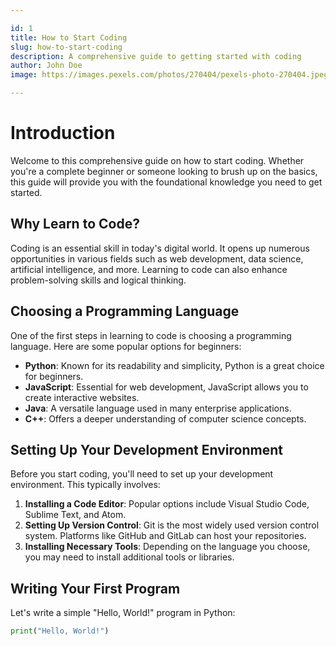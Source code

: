 ```yaml
---

id: 1
title: How to Start Coding
slug: how-to-start-coding
description: A comprehensive guide to getting started with coding
author: John Doe
image: https://images.pexels.com/photos/270404/pexels-photo-270404.jpeg?auto=compress&cs=tinysrgb&w=1260&h=750&dpr=1

---
```


# Introduction

Welcome to this comprehensive guide on how to start coding. Whether you're a complete beginner or someone looking to brush up on the basics, this guide will provide you with the foundational knowledge you need to get started.

## Why Learn to Code?

Coding is an essential skill in today's digital world. It opens up numerous opportunities in various fields such as web development, data science, artificial intelligence, and more. Learning to code can also enhance problem-solving skills and logical thinking.

## Choosing a Programming Language

One of the first steps in learning to code is choosing a programming language. Here are some popular options for beginners:

- **Python**: Known for its readability and simplicity, Python is a great choice for beginners.
- **JavaScript**: Essential for web development, JavaScript allows you to create interactive websites.
- **Java**: A versatile language used in many enterprise applications.
- **C++**: Offers a deeper understanding of computer science concepts.

## Setting Up Your Development Environment

Before you start coding, you'll need to set up your development environment. This typically involves:

1. **Installing a Code Editor**: Popular options include Visual Studio Code, Sublime Text, and Atom.
2. **Setting Up Version Control**: Git is the most widely used version control system. Platforms like GitHub and GitLab can host your repositories.
3. **Installing Necessary Tools**: Depending on the language you choose, you may need to install additional tools or libraries.

## Writing Your First Program

Let's write a simple "Hello, World!" program in Python:

```python
print("Hello, World!")
